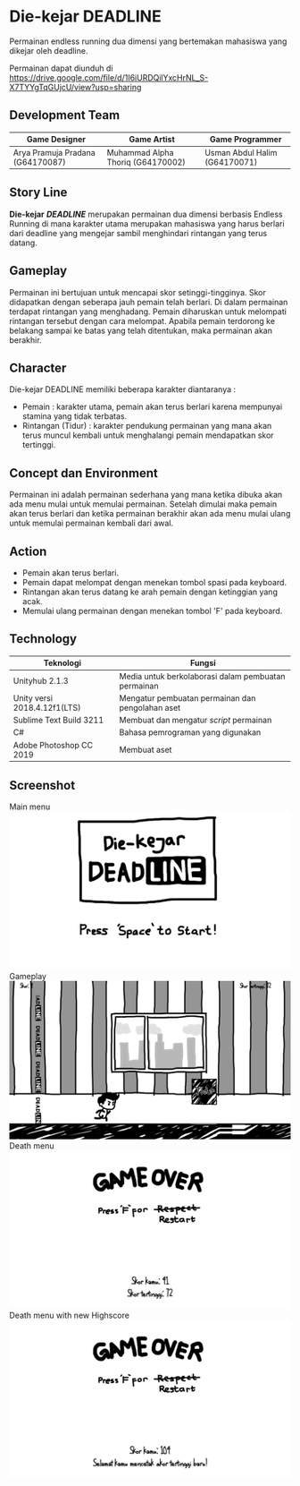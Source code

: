 # Die-kejar DEADLINE
Permainan endless running dua dimensi yang bertemakan mahasiswa yang dikejar oleh deadline.

Permainan dapat diunduh di https://drive.google.com/file/d/1I6iURDQilYxcHrNL_S-X7TYYgTqGUjcU/view?usp=sharing

## Development Team
| Game Designer | Game Artist | Game Programmer |
| ----- | ----- | ----- |
| Arya Pramuja Pradana (G64170087) | Muhammad Alpha Thoriq (G64170002) | Usman Abdul Halim (G64170071) |

## Story Line
**Die-kejar** ***DEADLINE*** merupakan permainan dua dimensi berbasis Endless Running di mana karakter utama merupakan mahasiswa yang harus berlari dari deadline yang mengejar sambil menghindari rintangan yang terus datang.

## Gameplay
Permainan ini bertujuan untuk mencapai skor setinggi-tingginya. Skor didapatkan dengan seberapa jauh pemain telah berlari. Di dalam permainan terdapat rintangan yang menghadang. Pemain diharuskan untuk melompati rintangan tersebut dengan cara melompat. Apabila pemain terdorong ke belakang sampai ke batas yang telah ditentukan, maka permainan akan berakhir.

## Character
Die-kejar DEADLINE memiliki beberapa karakter diantaranya :
- Pemain : karakter utama, pemain akan terus berlari karena mempunyai stamina yang tidak terbatas.
- Rintangan (Tidur) : karakter pendukung permainan yang mana akan terus muncul kembali untuk menghalangi pemain mendapatkan skor tertinggi.

## Concept dan Environment
Permainan ini adalah permainan sederhana yang mana ketika dibuka akan ada menu mulai untuk memulai permainan. Setelah dimulai maka pemain akan terus berlari dan ketika permainan berakhir akan ada menu mulai ulang untuk memulai permainan kembali dari awal.

## Action
- Pemain akan terus berlari.
- Pemain dapat melompat dengan menekan tombol spasi pada keyboard.
- Rintangan akan terus datang ke arah pemain dengan ketinggian yang acak.
- Memulai ulang permainan dengan menekan tombol 'F' pada keyboard.

## Technology
| Teknologi | Fungsi |
| ----------|--------|
| Unityhub 2.1.3| Media untuk berkolaborasi dalam pembuatan permainan |
| Unity versi 2018.4.12f1(LTS)| Mengatur pembuatan permainan dan pengolahan aset |
| Sublime Text Build 3211 | Membuat dan mengatur *script* permainan |
| C# | Bahasa pemrograman yang digunakan |
| Adobe Photoshop CC 2019 | Membuat aset |

## Screenshot
Main menu
![Main menu](MainMenu.jpg)
Gameplay
![Gameplay](Gameplay.jpg)
Death menu
![Death menu](DeathMenu.jpg)
Death menu with new Highscore
![Death menu with new Highscore](Highscore.jpg)